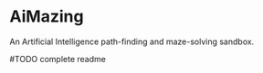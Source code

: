 # AiMazing
An Artificial Intelligence path-finding and maze-solving sandbox. 


#TODO complete readme 

